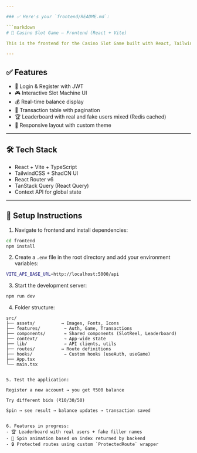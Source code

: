 ```yaml
---

### ✅ Here's your `frontend/README.md`:

```markdown
# 🎰 Casino Slot Game – Frontend (React + Vite)

This is the frontend for the Casino Slot Game built with React, Tailwind, ShadCN UI, and TanStack Query.

---
```


## ✅ Features

- 🔐 Login & Register with JWT
- 🎮 Interactive Slot Machine UI
- 💰 Real-time balance display
- 🧾 Transaction table with pagination
- 🏆 Leaderboard with real and fake users mixed (Redis cached)
- 🎨 Responsive layout with custom theme

---

## 🛠 Tech Stack

- React + Vite + TypeScript
- TailwindCSS + ShadCN UI
- React Router v6
- TanStack Query (React Query)
- Context API for global state

---

## 🔧 Setup Instructions

1. Navigate to frontend and install dependencies:

```bash
cd frontend
npm install
```

2. Create a `.env` file in the root directory and add your environment variables:

```bash
VITE_API_BASE_URL=http://localhost:5000/api
```

3. Start the development server:

```bash
npm run dev
```

4. Folder structure:

```plaintext
src/
├── assets/          → Images, Fonts, Icons
├── features/         → Auth, Game, Transactions
├── components/       → Shared components (SlotReel, Leaderboard)
├── context/          → App-wide state
├── lib/              → API clients, utils
├── routes/          → Route definitions
├── hooks/            → Custom hooks (useAuth, useGame)
├── App.tsx
└── main.tsx


5. Test the application:

Register a new account → you get ₹500 balance

Try different bids (₹10/30/50)

Spin → see result → balance updates → transaction saved


6. Features in progress:
- 🏆 Leaderboard with real users + fake filler names
- 🔄 Spin animation based on index returned by backend
- 🔒 Protected routes using custom `ProtectedRoute` wrapper
```
